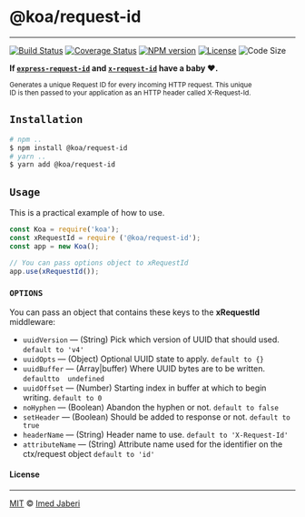 # @koa/request-id
---

[![Build Status][travis-img]][travis-url]
[![Coverage Status][coverage-img]][coverage-url]
[![NPM version][npm-badge]][npm-url]
[![License][license-badge]][license-url]
![Code Size][code-size-badge]

<!-- ***************** -->

[travis-img]: https://travis-ci.org/3imed-jaberi/koa-request-id.svg?branch=master
[travis-url]: https://travis-ci.org/3imed-jaberi/koa-request-id
[coverage-img]: https://coveralls.io/repos/github/3imed-jaberi/koa-request-id/badge.svg?branch=master
[coverage-url]: https://coveralls.io/github/3imed-jaberi/koa-request-id?branch=master
[npm-badge]: https://img.shields.io/npm/v/@koa/request-id.svg?style=flat
[npm-url]: https://www.npmjs.com/package/@koa/request-id
[license-badge]: https://img.shields.io/badge/license-MIT-green.svg?style=flat-square
[license-url]: https://github.com/3imed-jaberi/koa-request-id/blob/master/LICENSE
[code-size-badge]: https://img.shields.io/github/languages/code-size/3imed-jaberi/koa-request-id
[express-request-id]: https://www.npmjs.com/package/express-request-id
[koa-x-request-id]: https://www.npmjs.com/package/koa-x-request-id

<!-- ***************** -->

**If [`express-request-id`][express-request-id] and [`x-request-id`][koa-x-request-id] have a baby ❤️.**

<small> 
Generates a unique Request ID for every incoming HTTP request. This unique <br />
ID is then passed to your application as an HTTP header called X-Request-Id.
</small>


## `Installation`

```bash
# npm ..
$ npm install @koa/request-id
# yarn ..
$ yarn add @koa/request-id
```


## `Usage`

This is a practical example of how to use.

```javascript
const Koa = require('koa');
const xRequestId = require ('@koa/request-id');
const app = new Koa();

// You can pass options object to xRequestId
app.use(xRequestId());
```

### `OPTIONS`

You can pass an object that contains these keys to the **xRequestId** middleware:

  - `uuidVersion` &mdash; (String) Pick which version of UUID that should used. `default to 'v4'`
  - `uuidOpts` &mdash; (Object) Optional UUID state to apply. `default to {}`
  - `uuidBuffer` &mdash; (Array|buffer) Where UUID bytes are to be written. `defaultto  undefined`
  - `uuidOffset` &mdash; (Number) Starting index in buffer at which to begin writing. `default to 0`
  - `noHyphen` &mdash; (Boolean) Abandon the hyphen or not. `default to false`
  - `setHeader` &mdash; (Boolean) Should be added to response or not. `default to true`
  - `headerName` &mdash; (String) Header name to use. `default to 'X-Request-Id'`
  - `attributeName` &mdash; (String) Attribute name used for the identifier on the ctx/request object `default to 'id'`


#### License
---

[MIT](LICENSE) &copy;	[Imed Jaberi](https://github.com/3imed-jaberi)
